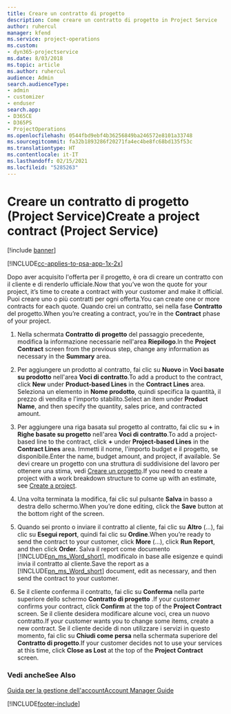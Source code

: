 ```yaml
---
title: Creare un contratto di progetto
description: Come creare un contratto di progetto in Project Service
author: ruhercul
manager: kfend
ms.service: project-operations
ms.custom:
- dyn365-projectservice
ms.date: 8/03/2018
ms.topic: article
ms.author: ruhercul
audience: Admin
search.audienceType:
- admin
- customizer
- enduser
search.app:
- D365CE
- D365PS
- ProjectOperations
ms.openlocfilehash: 0544fbd9ebf4b36256849ba246572e8101a33748
ms.sourcegitcommit: fa32b1893286f20271fa4ec4be8fc68bd135f53c
ms.translationtype: HT
ms.contentlocale: it-IT
ms.lasthandoff: 02/15/2021
ms.locfileid: "5285263"
---
```

# <a name="create-a-project-contract-project-service"></a><span data-ttu-id="f784e-103">Creare un contratto di progetto (Project Service)</span><span class="sxs-lookup"><span data-stu-id="f784e-103">Create a project contract (Project Service)</span></span>

[!include [banner](../includes/psa-now-project-operations.md)]

[!INCLUDE[cc-applies-to-psa-app-1x-2x](../includes/cc-applies-to-psa-app-1x-2x.md)]

<span data-ttu-id="f784e-104">Dopo aver acquisito l'offerta per il progetto, è ora di creare un contratto con il cliente e di renderlo ufficiale.</span><span class="sxs-lookup"><span data-stu-id="f784e-104">Now that you’ve won the quote for your project, it’s time to create a contract with your customer and make it official.</span></span> <span data-ttu-id="f784e-105">Puoi creare uno o più contratti per ogni offerta.</span><span class="sxs-lookup"><span data-stu-id="f784e-105">You can create one or more contracts for each quote.</span></span> <span data-ttu-id="f784e-106">Quando crei un contratto, sei nella fase **Contratto** del progetto.</span><span class="sxs-lookup"><span data-stu-id="f784e-106">When you’re creating a contract, you’re in the **Contract** phase of your project.</span></span>  
  
1. <span data-ttu-id="f784e-107">Nella schermata **Contratto di progetto** del passaggio precedente, modifica la informazione necessarie nell'area **Riepilogo**.</span><span class="sxs-lookup"><span data-stu-id="f784e-107">In the **Project Contract** screen from the previous step, change any information as necessary in the **Summary** area.</span></span>  
  
2. <span data-ttu-id="f784e-108">Per aggiungere un prodotto al contratto, fai clic su **Nuovo** in **Voci basate su prodotto** nell'area **Voci di contratto**.</span><span class="sxs-lookup"><span data-stu-id="f784e-108">To add a product to the contract, click **New** under **Product-based Lines** in the **Contract Lines** area.</span></span> <span data-ttu-id="f784e-109">Seleziona un elemento in **Nome prodotto**, quindi specifica la quantità, il prezzo di vendita e l'importo stabilito.</span><span class="sxs-lookup"><span data-stu-id="f784e-109">Select an item under **Product Name**, and then specify the quantity, sales price, and contracted amount.</span></span>  
  
3. <span data-ttu-id="f784e-110">Per aggiungere una riga basata sul progetto al contratto, fai clic su **+** in **Righe basate su progetto** nell'area **Voci di contratto**.</span><span class="sxs-lookup"><span data-stu-id="f784e-110">To add a project-based line to the contract, click **+** under **Project-based Lines** in the **Contract Lines** area.</span></span> <span data-ttu-id="f784e-111">Immetti il nome, l'importo budget e il progetto, se disponibile.</span><span class="sxs-lookup"><span data-stu-id="f784e-111">Enter the name, budget amount, and project, if available.</span></span> <span data-ttu-id="f784e-112">Se devi creare un progetto con una struttura di suddivisione del lavoro per ottenere una stima, vedi [Creare un progetto](../psa/create-project.md).</span><span class="sxs-lookup"><span data-stu-id="f784e-112">If you need to create a project with a work breakdown structure to come up with an estimate, see [Create a project](../psa/create-project.md).</span></span>  
  
4. <span data-ttu-id="f784e-113">Una volta terminata la modifica, fai clic sul pulsante **Salva** in basso a destra dello schermo.</span><span class="sxs-lookup"><span data-stu-id="f784e-113">When you’re done editing, click the **Save** button at the bottom right of the screen.</span></span>  
  
5. <span data-ttu-id="f784e-114">Quando sei pronto o inviare il contratto al cliente, fai clic su **Altro** (...), fai clic su **Esegui report**, quindi fai clic su **Ordine**.</span><span class="sxs-lookup"><span data-stu-id="f784e-114">When you’re ready to send the contract to your customer, click **More** (…), click **Run Report**, and then click **Order**.</span></span> <span data-ttu-id="f784e-115">Salva il report come documento [!INCLUDE[pn_ms_Word_short](../includes/pn-ms-word-short.md)], modificalo in base alle esigenze e quindi invia il contratto al cliente.</span><span class="sxs-lookup"><span data-stu-id="f784e-115">Save the report as a [!INCLUDE[pn_ms_Word_short](../includes/pn-ms-word-short.md)] document, edit as necessary, and then send the contract to your customer.</span></span>  
  
6. <span data-ttu-id="f784e-116">Se il cliente conferma il contratto, fai clic su **Conferma** nella parte superiore dello schermo **Contratto di progetto** .</span><span class="sxs-lookup"><span data-stu-id="f784e-116">If your customer confirms your contract, click **Confirm** at the top of the **Project Contract** screen.</span></span> <span data-ttu-id="f784e-117">Se il cliente desidera modificare alcune voci, crea un nuovo contratto.</span><span class="sxs-lookup"><span data-stu-id="f784e-117">If your customer wants you to change some items, create a new contract.</span></span> <span data-ttu-id="f784e-118">Se il cliente decide di non utilizzare i servizi in questo momento, fai clic su **Chiudi come persa** nella schermata superiore del **Contratto di progetto**.</span><span class="sxs-lookup"><span data-stu-id="f784e-118">If your customer decides not to use your services at this time, click **Close as Lost** at the top of the **Project Contract** screen.</span></span>  
  
### <a name="see-also"></a><span data-ttu-id="f784e-119">Vedi anche</span><span class="sxs-lookup"><span data-stu-id="f784e-119">See Also</span></span>  
 [<span data-ttu-id="f784e-120">Guida per la gestione dell'account</span><span class="sxs-lookup"><span data-stu-id="f784e-120">Account Manager Guide</span></span>](../psa/account-manager-guide.md)


[!INCLUDE[footer-include](../includes/footer-banner.md)]